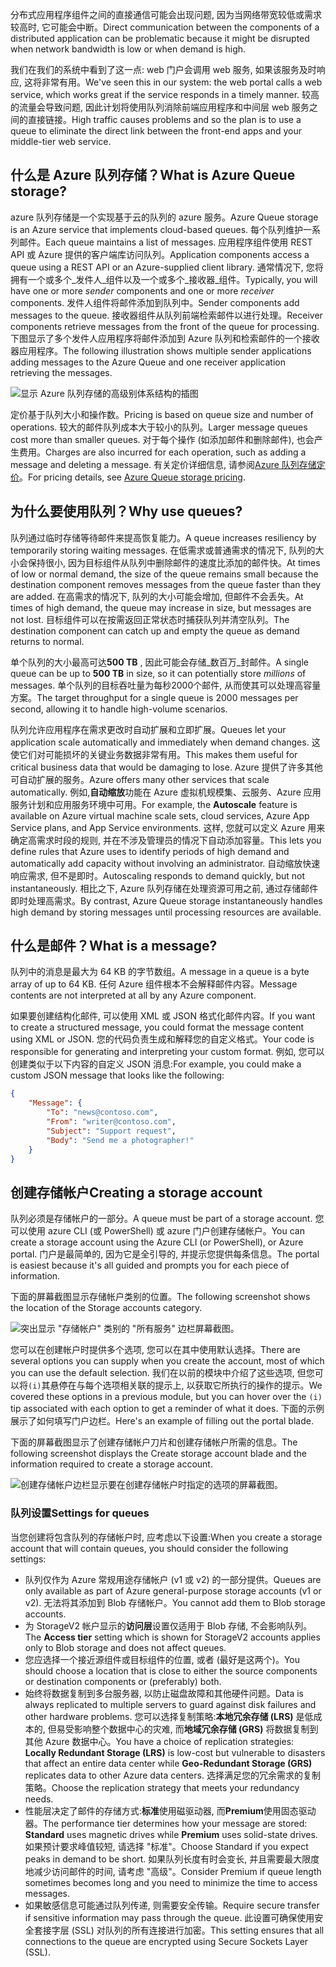 <span data-ttu-id="10bca-101">分布式应用程序组件之间的直接通信可能会出现问题, 因为当网络带宽较低或需求较高时, 它可能会中断。</span><span class="sxs-lookup"><span data-stu-id="10bca-101">Direct communication between the components of a distributed application can be problematic because it might be disrupted when network bandwidth is low or when demand is high.</span></span>

<span data-ttu-id="10bca-102">我们在我们的系统中看到了这一点: web 门户会调用 web 服务, 如果该服务及时响应, 这将非常有用。</span><span class="sxs-lookup"><span data-stu-id="10bca-102">We've seen this in our system: the web portal calls a web service, which works great if the service responds in a timely manner.</span></span> <span data-ttu-id="10bca-103">较高的流量会导致问题, 因此计划将使用队列消除前端应用程序和中间层 web 服务之间的直接链接。</span><span class="sxs-lookup"><span data-stu-id="10bca-103">High traffic causes problems and so the plan is to use a queue to eliminate the direct link between the front-end apps and your middle-tier web service.</span></span>

## <a name="what-is-azure-queue-storage"></a><span data-ttu-id="10bca-104">什么是 Azure 队列存储？</span><span class="sxs-lookup"><span data-stu-id="10bca-104">What is Azure Queue storage?</span></span>

<span data-ttu-id="10bca-105">azure 队列存储是一个实现基于云的队列的 azure 服务。</span><span class="sxs-lookup"><span data-stu-id="10bca-105">Azure Queue storage is an Azure service that implements cloud-based queues.</span></span> <span data-ttu-id="10bca-106">每个队列维护一系列邮件。</span><span class="sxs-lookup"><span data-stu-id="10bca-106">Each queue maintains a list of messages.</span></span> <span data-ttu-id="10bca-107">应用程序组件使用 REST API 或 Azure 提供的客户端库访问队列。</span><span class="sxs-lookup"><span data-stu-id="10bca-107">Application components access a queue using a REST API or an Azure-supplied client library.</span></span> <span data-ttu-id="10bca-108">通常情况下, 您将拥有一个或多个_发件人_组件以及一个或多个_接收器_组件。</span><span class="sxs-lookup"><span data-stu-id="10bca-108">Typically, you will have one or more _sender_ components and one or more _receiver_ components.</span></span> <span data-ttu-id="10bca-109">发件人组件将邮件添加到队列中。</span><span class="sxs-lookup"><span data-stu-id="10bca-109">Sender components add messages to the queue.</span></span> <span data-ttu-id="10bca-110">接收器组件从队列前端检索邮件以进行处理。</span><span class="sxs-lookup"><span data-stu-id="10bca-110">Receiver components retrieve messages from the front of the queue for processing.</span></span> <span data-ttu-id="10bca-111">下图显示了多个发件人应用程序将邮件添加到 Azure 队列和检索邮件的一个接收器应用程序。</span><span class="sxs-lookup"><span data-stu-id="10bca-111">The following illustration shows multiple sender applications adding messages to the Azure Queue and one receiver application retrieving the messages.</span></span>

![显示 Azure 队列存储的高级别体系结构的插图](../media/2-queue-overview.png)

<span data-ttu-id="10bca-113">定价基于队列大小和操作数。</span><span class="sxs-lookup"><span data-stu-id="10bca-113">Pricing is based on queue size and number of operations.</span></span> <span data-ttu-id="10bca-114">较大的邮件队列成本大于较小的队列。</span><span class="sxs-lookup"><span data-stu-id="10bca-114">Larger message queues cost more than smaller queues.</span></span> <span data-ttu-id="10bca-115">对于每个操作 (如添加邮件和删除邮件), 也会产生费用。</span><span class="sxs-lookup"><span data-stu-id="10bca-115">Charges are also incurred for each operation, such as adding a message and deleting a message.</span></span> <span data-ttu-id="10bca-116">有关定价详细信息, 请参阅[Azure 队列存储定价](https://azure.microsoft.com/pricing/details/storage/queues/)。</span><span class="sxs-lookup"><span data-stu-id="10bca-116">For pricing details, see [Azure Queue storage pricing](https://azure.microsoft.com/pricing/details/storage/queues/).</span></span>

## <a name="why-use-queues"></a><span data-ttu-id="10bca-117">为什么要使用队列？</span><span class="sxs-lookup"><span data-stu-id="10bca-117">Why use queues?</span></span>

<span data-ttu-id="10bca-118">队列通过临时存储等待邮件来提高恢复能力。</span><span class="sxs-lookup"><span data-stu-id="10bca-118">A queue increases resiliency by temporarily storing waiting messages.</span></span> <span data-ttu-id="10bca-119">在低需求或普通需求的情况下, 队列的大小会保持很小, 因为目标组件从队列中删除邮件的速度比添加的邮件快。</span><span class="sxs-lookup"><span data-stu-id="10bca-119">At times of low or normal demand, the size of the queue remains small because the destination component removes messages from the queue faster than they are added.</span></span> <span data-ttu-id="10bca-120">在高需求的情况下, 队列的大小可能会增加, 但邮件不会丢失。</span><span class="sxs-lookup"><span data-stu-id="10bca-120">At times of high demand, the queue may increase in size, but messages are not lost.</span></span> <span data-ttu-id="10bca-121">目标组件可以在按需返回正常状态时捕获队列并清空队列。</span><span class="sxs-lookup"><span data-stu-id="10bca-121">The destination component can catch up and empty the queue as demand returns to normal.</span></span>

<span data-ttu-id="10bca-122">单个队列的大小最高可达**500 TB** , 因此可能会存储_数百万_封邮件。</span><span class="sxs-lookup"><span data-stu-id="10bca-122">A single queue can be up to **500 TB** in size, so it can potentially store _millions_ of messages.</span></span> <span data-ttu-id="10bca-123">单个队列的目标吞吐量为每秒2000个邮件, 从而使其可以处理高容量方案。</span><span class="sxs-lookup"><span data-stu-id="10bca-123">The target throughput for a single queue is 2000 messages per second, allowing it to handle high-volume scenarios.</span></span>

<span data-ttu-id="10bca-124">队列允许应用程序在需求更改时自动扩展和立即扩展。</span><span class="sxs-lookup"><span data-stu-id="10bca-124">Queues let your application scale automatically and immediately when demand changes.</span></span> <span data-ttu-id="10bca-125">这使它们对可能损坏的关键业务数据非常有用。</span><span class="sxs-lookup"><span data-stu-id="10bca-125">This makes them useful for critical business data that would be damaging to lose.</span></span> <span data-ttu-id="10bca-126">Azure 提供了许多其他可自动扩展的服务。</span><span class="sxs-lookup"><span data-stu-id="10bca-126">Azure offers many other services that scale automatically.</span></span> <span data-ttu-id="10bca-127">例如,**自动缩放**功能在 Azure 虚拟机规模集、云服务、Azure 应用服务计划和应用服务环境中可用。</span><span class="sxs-lookup"><span data-stu-id="10bca-127">For example, the **Autoscale** feature is available on Azure virtual machine scale sets, cloud services, Azure App Service plans, and App Service environments.</span></span> <span data-ttu-id="10bca-128">这样, 您就可以定义 Azure 用来确定高需求时段的规则, 并在不涉及管理员的情况下自动添加容量。</span><span class="sxs-lookup"><span data-stu-id="10bca-128">This lets you define rules that Azure uses to identify periods of high demand and automatically add capacity without involving an administrator.</span></span> <span data-ttu-id="10bca-129">自动缩放快速响应需求, 但不是即时。</span><span class="sxs-lookup"><span data-stu-id="10bca-129">Autoscaling responds to demand quickly, but not instantaneously.</span></span> <span data-ttu-id="10bca-130">相比之下, Azure 队列存储在处理资源可用之前, 通过存储邮件即时处理高需求。</span><span class="sxs-lookup"><span data-stu-id="10bca-130">By contrast, Azure Queue storage instantaneously handles high demand by storing messages until processing resources are available.</span></span>

## <a name="what-is-a-message"></a><span data-ttu-id="10bca-131">什么是邮件？</span><span class="sxs-lookup"><span data-stu-id="10bca-131">What is a message?</span></span>

<span data-ttu-id="10bca-132">队列中的消息是最大为 64 KB 的字节数组。</span><span class="sxs-lookup"><span data-stu-id="10bca-132">A message in a queue is a byte array of up to 64 KB.</span></span> <span data-ttu-id="10bca-133">任何 Azure 组件根本不会解释邮件内容。</span><span class="sxs-lookup"><span data-stu-id="10bca-133">Message contents are not interpreted at all by any Azure component.</span></span>

<span data-ttu-id="10bca-134">如果要创建结构化邮件, 可以使用 XML 或 JSON 格式化邮件内容。</span><span class="sxs-lookup"><span data-stu-id="10bca-134">If you want to create a structured message, you could format the message content using XML or JSON.</span></span> <span data-ttu-id="10bca-135">您的代码负责生成和解释您的自定义格式。</span><span class="sxs-lookup"><span data-stu-id="10bca-135">Your code is responsible for generating and interpreting your custom format.</span></span> <span data-ttu-id="10bca-136">例如, 您可以创建类似于以下内容的自定义 JSON 消息:</span><span class="sxs-lookup"><span data-stu-id="10bca-136">For example, you could make a custom JSON message that looks like the following:</span></span>

```json
{
    "Message": {
        "To": "news@contoso.com",
        "From": "writer@contoso.com",
        "Subject": "Support request",
        "Body": "Send me a photographer!"
    }
}
```

## <a name="creating-a-storage-account"></a><span data-ttu-id="10bca-137">创建存储帐户</span><span class="sxs-lookup"><span data-stu-id="10bca-137">Creating a storage account</span></span>

<span data-ttu-id="10bca-138">队列必须是存储帐户的一部分。</span><span class="sxs-lookup"><span data-stu-id="10bca-138">A queue must be part of a storage account.</span></span> <span data-ttu-id="10bca-139">您可以使用 azure CLI (或 PowerShell) 或 azure 门户创建存储帐户。</span><span class="sxs-lookup"><span data-stu-id="10bca-139">You can create a storage account using the Azure CLI (or PowerShell), or Azure portal.</span></span> <span data-ttu-id="10bca-140">门户是最简单的, 因为它是全引导的, 并提示您提供每条信息。</span><span class="sxs-lookup"><span data-stu-id="10bca-140">The portal is easiest because it's all guided and prompts you for each piece of information.</span></span> 

<span data-ttu-id="10bca-141">下面的屏幕截图显示存储帐户类别的位置。</span><span class="sxs-lookup"><span data-stu-id="10bca-141">The following screenshot shows the location of the Storage accounts category.</span></span>

![突出显示 "存储帐户" 类别的 "所有服务" 边栏屏幕截图。](../media/2-create-storage-account-1.png)

<span data-ttu-id="10bca-143">您可以在创建帐户时提供多个选项, 您可以在其中使用默认选择。</span><span class="sxs-lookup"><span data-stu-id="10bca-143">There are several options you can supply when you create the account, most of which you can use the default selection.</span></span> <span data-ttu-id="10bca-144">我们在以前的模块中介绍了这些选项, 但您可以将`(i)`其悬停在与每个选项相关联的提示上, 以获取它所执行的操作的提示。</span><span class="sxs-lookup"><span data-stu-id="10bca-144">We covered these options in a previous module, but you can hover over the `(i)` tip associated with each option to get a reminder of what it does.</span></span> <span data-ttu-id="10bca-145">下面的示例展示了如何填写门户边栏。</span><span class="sxs-lookup"><span data-stu-id="10bca-145">Here's an example of filling out the portal blade.</span></span>

<span data-ttu-id="10bca-146">下面的屏幕截图显示了创建存储帐户刀片和创建存储帐户所需的信息。</span><span class="sxs-lookup"><span data-stu-id="10bca-146">The following screenshot displays the Create storage account blade and the information required to create a storage account.</span></span>

![创建存储帐户边栏显示要在创建存储帐户时指定的选项的屏幕截图。](../media/2-create-storage-account-2.png)

### <a name="settings-for-queues"></a><span data-ttu-id="10bca-148">队列设置</span><span class="sxs-lookup"><span data-stu-id="10bca-148">Settings for queues</span></span>
<span data-ttu-id="10bca-149">当您创建将包含队列的存储帐户时, 应考虑以下设置:</span><span class="sxs-lookup"><span data-stu-id="10bca-149">When you create a storage account that will contain queues, you should consider the following settings:</span></span>

- <span data-ttu-id="10bca-150">队列仅作为 Azure 常规用途存储帐户 (v1 或 v2) 的一部分提供。</span><span class="sxs-lookup"><span data-stu-id="10bca-150">Queues are only available as part of Azure general-purpose storage accounts (v1 or v2).</span></span> <span data-ttu-id="10bca-151">无法将其添加到 Blob 存储帐户。</span><span class="sxs-lookup"><span data-stu-id="10bca-151">You cannot add them to Blob storage accounts.</span></span>
- <span data-ttu-id="10bca-152">为 StorageV2 帐户显示的**访问层**设置仅适用于 Blob 存储, 不会影响队列。</span><span class="sxs-lookup"><span data-stu-id="10bca-152">The **Access tier** setting which is shown for StorageV2 accounts applies only to Blob storage and does not affect queues.</span></span>
- <span data-ttu-id="10bca-153">您应选择一个接近源组件或目标组件的位置, 或者 (最好是这两个)。</span><span class="sxs-lookup"><span data-stu-id="10bca-153">You should choose a location that is close to either the source components or destination components or (preferably) both.</span></span>
- <span data-ttu-id="10bca-154">始终将数据复制到多台服务器, 以防止磁盘故障和其他硬件问题。</span><span class="sxs-lookup"><span data-stu-id="10bca-154">Data is always replicated to multiple servers to guard against disk failures and other hardware problems.</span></span> <span data-ttu-id="10bca-155">您可以选择复制策略:**本地冗余存储 (LRS)** 是低成本的, 但易受影响整个数据中心的灾难, 而**地域冗余存储 (GRS)** 将数据复制到其他 Azure 数据中心。</span><span class="sxs-lookup"><span data-stu-id="10bca-155">You have a choice of replication strategies: **Locally Redundant Storage (LRS)** is low-cost but vulnerable to disasters that affect an entire data center while **Geo-Redundant Storage (GRS)** replicates data to other Azure data centers.</span></span> <span data-ttu-id="10bca-156">选择满足您的冗余需求的复制策略。</span><span class="sxs-lookup"><span data-stu-id="10bca-156">Choose the replication strategy that meets your redundancy needs.</span></span>
- <span data-ttu-id="10bca-157">性能层决定了邮件的存储方式:**标准**使用磁驱动器, 而**Premium**使用固态驱动器。</span><span class="sxs-lookup"><span data-stu-id="10bca-157">The performance tier determines how your message are stored: **Standard** uses magnetic drives while **Premium** uses solid-state drives.</span></span> <span data-ttu-id="10bca-158">如果预计要求峰值较短, 请选择 "标准"。</span><span class="sxs-lookup"><span data-stu-id="10bca-158">Choose Standard if you expect peaks in demand to be short.</span></span> <span data-ttu-id="10bca-159">如果队列长度有时会变长, 并且需要最大限度地减少访问邮件的时间, 请考虑 "高级"。</span><span class="sxs-lookup"><span data-stu-id="10bca-159">Consider Premium if queue length sometimes becomes long and you need to minimize the time to access messages.</span></span>
- <span data-ttu-id="10bca-160">如果敏感信息可能通过队列传递, 则需要安全传输。</span><span class="sxs-lookup"><span data-stu-id="10bca-160">Require secure transfer if sensitive information may pass through the queue.</span></span> <span data-ttu-id="10bca-161">此设置可确保使用安全套接字层 (SSL) 对队列的所有连接进行加密。</span><span class="sxs-lookup"><span data-stu-id="10bca-161">This setting ensures that all connections to the queue are encrypted using Secure Sockets Layer (SSL).</span></span>
